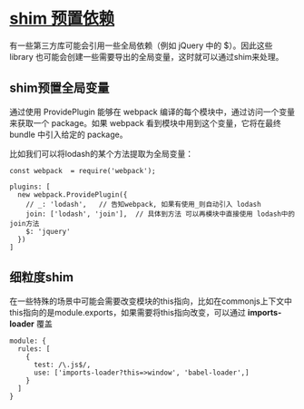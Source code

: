 # [shim 预置依赖](https://webpack.docschina.org/guides/shimming/)

有一些第三方库可能会引用一些全局依赖（例如 jQuery 中的 $）。因此这些 library 也可能会创建一些需要导出的全局变量，这时就可以通过shim来处理。

## shim预置全局变量
  通过使用 ProvidePlugin 能够在 webpack 编译的每个模块中，通过访问一个变量来获取一个 package。如果 webpack 看到模块中用到这个变量，它将在最终 bundle 中引入给定的 package。

  比如我们可以将lodash的某个方法提取为全局变量：
  ```
  const webpack  = require('webpack');

  plugins: [
    new webpack.ProvidePlugin({
      // _: 'lodash',   // 告知webpack, 如果有使用_则自动引入 lodash
      join: ['lodash', 'join'],  // 具体到方法 可以再模块中直接使用 lodash中的join方法
      $: 'jquery'
    })
  ]

  ```

## 细粒度shim

在一些特殊的场景中可能会需要改变模块的this指向，比如在commonjs上下文中this指向的是module.exports，如果需要将this指向改变，可以通过 **imports-loader** 覆盖

```
module: {
  rules: [
    {
      test: /\.js$/,
      use: ['imports-loader?this=>window', 'babel-loader',]
    }
  ]
}

```